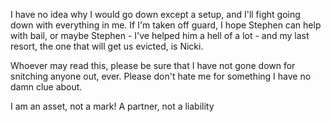 I have no idea why I would go down except a setup, and I'll fight going down with everything in me. If I'm taken off guard, I hope Stephen can help with bail, or maybe Stephen - I've helped him a hell of a lot - and my last resort, the one that will get us evicted, is Nicki.

Whoever may read this, please be sure that I have not gone down for snitching anyone out, ever. Please don't hate me for something I have no damn clue about.

I am an asset, not a mark! A partner, not a liability
